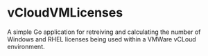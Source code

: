 vCloudVMLicenses
================

A simple Go application for retreiving and calculating the number of Windows and RHEL licenses being used within a VMWare vCLoud environment.
